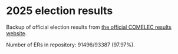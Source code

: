 # 2025 election results

Backup of official election results from [the official COMELEC results website](https://2025electionresults.comelec.gov.ph).


































































Number of ERs in repository: 91496/93387 (97.97%).
